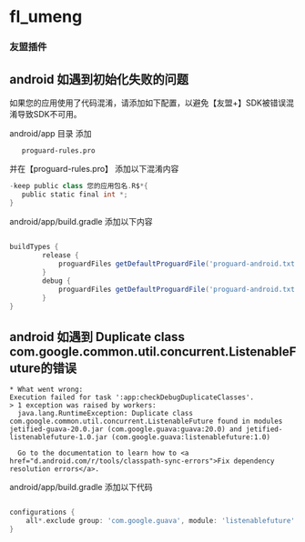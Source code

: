 # fl_umeng
### 友盟插件


## android 如遇到初始化失败的问题

如果您的应用使用了代码混淆，请添加如下配置，以避免【友盟+】SDK被错误混淆导致SDK不可用。

android/app 目录 添加
```
   proguard-rules.pro

```
并在【proguard-rules.pro】 添加以下混淆内容
```groovy
-keep public class 您的应用包名.R$*{
   public static final int *;
}
```

android/app/build.gradle
添加以下内容
```groovy
  
buildTypes {
        release {
            proguardFiles getDefaultProguardFile('proguard-android.txt'), 'proguard-rules.pro'
        }
        debug {
            proguardFiles getDefaultProguardFile('proguard-android.txt'), 'proguard-rules.pro'
        }
}

```


## android 如遇到 Duplicate class com.google.common.util.concurrent.ListenableFuture的错误

```shell script
* What went wrong:
Execution failed for task ':app:checkDebugDuplicateClasses'.
> 1 exception was raised by workers:
  java.lang.RuntimeException: Duplicate class com.google.common.util.concurrent.ListenableFuture found in modules jetified-guava-20.0.jar (com.google.guava:guava:20.0) and jetified-listenablefuture-1.0.jar (com.google.guava:listenablefuture:1.0)

  Go to the documentation to learn how to <a href="d.android.com/r/tools/classpath-sync-errors">Fix dependency resolution errors</a>.
```

android/app/build.gradle 添加以下代码

```groovy

configurations {
    all*.exclude group: 'com.google.guava', module: 'listenablefuture'
}

```